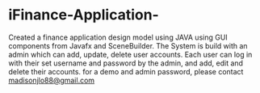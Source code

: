 # iFinance-Application-
Created a finance application design model using JAVA using GUI components from Javafx and SceneBuilder. 
The System is build with an admin which can add, update, delete user accounts. 
Each user can log in with their set username and password by the admin, and add, edit and delete their accounts. 
for a demo and admin password, please contact madisonjlo88@gmail.com
